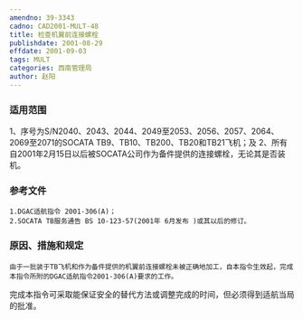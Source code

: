 ```yaml
---
amendno: 39-3343
cadno: CAD2001-MULT-48
title: 检查机翼前连接螺栓
publishdate: 2001-08-29
effdate: 2001-09-03
tags: MULT
categories: 西南管理局
author: 赵阳
---
```


### 适用范围 
1、序号为S/N2040、2043、2044、2049至2053、2056、2057、2064、2069至2071的SOCATA TB9、TB10、TB200、TB20和TB21飞机；及
2、所有自2001年2月15日以后被SOCATA公司作为备件提供的连接螺栓，无论其是否装机。

### 参考文件
    1.DGAC适航指令 2001-306(A)；
    2.SOCATA TB服务通告 BS 10-123-57(2001年 6月发布 )或其以后的修订。

### 原因、措施和规定 
    由于一批装于TB飞机和作为备件提供的机翼前连接螺栓未被正确地加工，自本指令生效起，完成本指令所附的DGAC适航指令2001-306(A)要求的工作。 
完成本指令可采取能保证安全的替代方法或调整完成的时间，但必须得到适航当局的批准。
